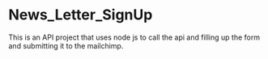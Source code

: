# News_Letter_SignUp
 This is an API project that uses node js to call the api and filling up the form and submitting it to the mailchimp.
